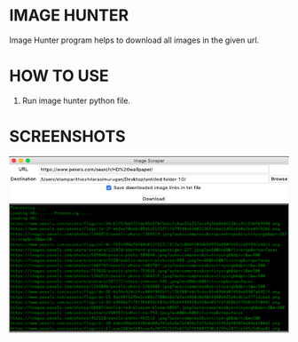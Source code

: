 # IMAGE HUNTER

Image Hunter program helps to download all images in the given url.

# HOW TO USE

1. Run image hunter python file.


# SCREENSHOTS
![python output](screenshots/1.png)

